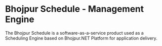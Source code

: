 # Bhojpur Schedule - Management Engine

The Bhojpur Schedule is a software-as-a-service product used as a Scheduling Engine based on Bhojpur.NET Platform for application delivery.
